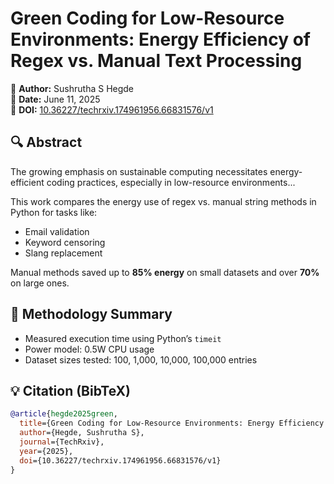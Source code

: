 # Green Coding for Low-Resource Environments: Energy Efficiency of Regex vs. Manual Text Processing

📄 **Author:** Sushrutha S Hegde  
📅 **Date:** June 11, 2025  
📘 **DOI:** [10.36227/techrxiv.174961956.66831576/v1](https://doi.org/10.36227/techrxiv.174961956.66831576/v1)  


## 🔍 Abstract
The growing emphasis on sustainable computing necessitates energy-efficient coding practices, especially in low-resource environments...

This work compares the energy use of regex vs. manual string methods in Python for tasks like:
- Email validation
- Keyword censoring
- Slang replacement

Manual methods saved up to **85% energy** on small datasets and over **70%** on large ones.

## 🔧 Methodology Summary
- Measured execution time using Python’s `timeit`
- Power model: 0.5W CPU usage
- Dataset sizes tested: 100, 1,000, 10,000, 100,000 entries



## 💡 Citation (BibTeX)
```bibtex
@article{hegde2025green,
  title={Green Coding for Low-Resource Environments: Energy Efficiency of Regex vs. Manual Text Processing},
  author={Hegde, Sushrutha S},
  journal={TechRxiv},
  year={2025},
  doi={10.36227/techrxiv.174961956.66831576/v1}
}
